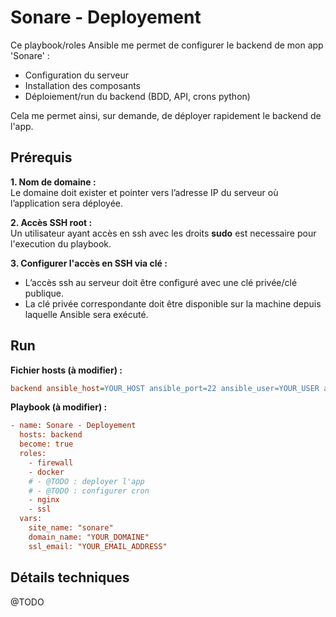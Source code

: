 # Sonare - Deployement

Ce playbook/roles Ansible me permet de configurer le backend de mon app 'Sonare' :
- Configuration du serveur
- Installation des composants
- Déploiement/run du backend (BDD, API, crons python)

Cela me permet ainsi, sur demande, de déployer rapidement le backend de l'app.

## Prérequis

**1. Nom de domaine :**  
Le domaine doit exister et pointer vers l’adresse IP du serveur où l’application sera déployée.  
  
**2. Accès SSH root :**  
Un utilisateur ayant accès en ssh avec les droits **sudo** est necessaire pour l'execution du playbook.

**3. Configurer l'accès en SSH via clé :**
- L’accès ssh au serveur doit être configuré avec une clé privée/clé publique.
- La clé privée correspondante doit être disponible sur la machine depuis laquelle Ansible sera exécuté.

## Run

**Fichier hosts (à modifier) :**
```ini
backend ansible_host=YOUR_HOST ansible_port=22 ansible_user=YOUR_USER ansible_ssh_private_key_file=~/.ssh/PRIVATE_KEY
```

**Playbook (à modifier) :**
```ini
- name: Sonare - Deployement
  hosts: backend
  become: true
  roles:
    - firewall
    - docker
    # - @TODO : deployer l'app
    # - @TODO : configurer cron
    - nginx
    - ssl
  vars:
    site_name: "sonare"
    domain_name: "YOUR_DOMAINE"
    ssl_email: "YOUR_EMAIL_ADDRESS"
```

## Détails techniques

@TODO